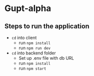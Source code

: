 # Gupt-alpha

## Steps to run the application
- `cd` into client 
  - run `npm install`
  - run `npm run dev`
- `cd` into backend folder
  - Set up .env file with db URL 
  - run `npm install`
  - run `npm start`
